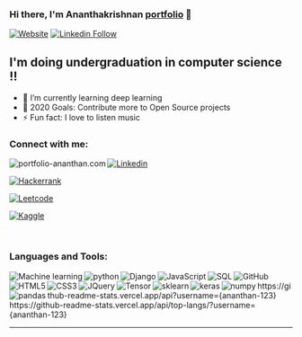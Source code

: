 ### Hi there, I'm Ananthakrishnan [portfolio][website] 👋

[![Website](https://img.shields.io/website?label=portfolio-ananthan.herokuapp.com&style=for-the-badge&url=https%3A%2F%2Fportfolio-ananthan.herokuapp.com)](https://portfolio-ananthan.herokuapp.com)
[![Linkedin Follow](https://img.shields.io/badge/LinkedIn-0077B5?style=for-the-badge&logo=linkedin&logoColor=white)](https://www.linkedin.com/in/ananthakrishnan-a-s-2a69a3190/)

## I'm doing undergraduation in computer science !!

- 🌱 I’m currently learning deep learning
- 🥅 2020 Goals: Contribute more to Open Source projects
- ⚡ Fun fact: I love to listen music

### Connect with me:

[<img align="left" alt="portfolio-ananthan.com"  src="https://yt3.ggpht.com/ytc/AKedOLQJdy3qZkOyik7EV9l1oi9x5QeyDk9Jd6YryCqnVA=s900-c-k-c0x00ffffff-no-rj" />][website]

[![Linkedin](https://img.shields.io/badge/LinkedIn-0077B5?style=for-the-badge&logo=linkedin&logoColor=white)](https://www.linkedin.com/in/ananthakrishnan-a-s-2a69a3190/)

[![Hackerrank](https://img.shields.io/badge/-Hackerrank-2EC866?style=for-the-badge&logo=HackerRank&logoColor=white)](https://www.hackerrank.com/ananthan123)

[![Leetcode](https://img.shields.io/badge/-LeetCode-FFA116?style=for-the-badge&logo=LeetCode&logoColor=black)](https://leetcode.com/ananthanananthan/)


[![Kaggle](https://img.shields.io/badge/Kaggle-20BEFF?style=for-the-badge&logo=Kaggle&logoColor=white)](https://www.kaggle.com/ananthan123)

<br />

### Languages and Tools:



[<img align="left" alt="Machine learning" src="" />][website]

[<img align="left" alt="python" src="https://img.shields.io/badge/Python-FFD43B?style=for-the-badge&logo=python&logoColor=darkgreen" />][website]

[<img align="left" alt="Django"  src="https://img.shields.io/badge/Django-092E20?style=for-the-badge&logo=django&logoColor=green" />][website]

[<img align="left" alt="JavaScript" src="https://img.shields.io/badge/JavaScript-F7DF1E?style=for-the-badge&logo=javascript&logoColor=black" />][website]

[<img align="left" alt="SQL"  src="	https://img.shields.io/badge/MySQL-00000F?style=for-the-badge&logo=mysql&logoColor=white" />][website]

[<img align="left" alt="GitHub" src="https://img.shields.io/badge/GitHub-100000?style=for-the-badge&logo=github&logoColor=white" />][github]

[<img align="left" alt="HTML5"  src="https://img.shields.io/badge/HTML5-E34F26?style=for-the-badge&logo=html5&logoColor=white" />][website]

[<img align="left" alt="CSS3" src="https://img.shields.io/badge/CSS3-1572B6?style=for-the-badge&logo=css3&logoColor=white" />][website]

[<img align="left" alt="JQuery"  src="https://img.shields.io/badge/jQuery-0769AD?style=for-the-badge&logo=jquery&logoColor=white" />][website]

[<img align="left" alt="Tensor"  src="https://img.shields.io/badge/TensorFlow-FF6F00?style=for-the-badge&logo=TensorFlow&logoColor=white" />][website]

[<img align="left" alt="sklearn"  src="https://img.shields.io/badge/scikit_learn-F7931E?style=for-the-badge&logo=scikit-learn&logoColor=white" />][website]

[<img align="left" alt="keras"  src="https://img.shields.io/badge/Keras-D00000?style=for-the-badge&logo=Keras&logoColor=white" />][website]

[<img align="left" alt="numpy"  src="https://img.shields.io/badge/Numpy-777BB4?style=for-the-badge&logo=numpy&logoColor=white" />][website]

[<img align="left" alt="pandas"  src="https://img.shields.io/badge/Pandas-2C2D72?style=for-the-badge&logo=pandas&logoColor=white" />][website]


<br />
https://github-readme-stats.vercel.app/api?username={ananthan-123}

<br />
https://github-readme-stats.vercel.app/api/top-langs/?username={ananthan-123}

---

[website]: https://portfolio-ananthan.herokuapp.com
[linkedin]: https://www.linkedin.com/in/ananthakrishnan-a-s-2a69a3190/
[hackerrank]: https://www.hackerrank.com/ananthan123
[leetcode]: https://leetcode.com/ananthanananthan/
[kaggle]: https://www.kaggle.com/ananthan123
[github]: https://github.com/ananthan-123
